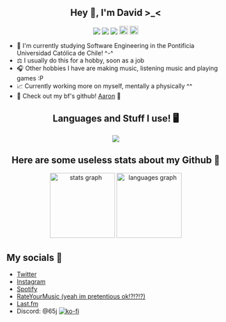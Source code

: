 <h2 align=center>Hey 👋, I'm David >_<</h2>
<div align="center">
  <img src="https://img.shields.io/badge/Age-19-23ba71"/>  
  <img src="https://img.shields.io/badge/Live%20In-Chile-eb152d"/>  
  <img src="https://img.shields.io/badge/they-them-blue"/>  
  <img src="https://raw.githubusercontent.com/joypixels/pride-emoji-flags/master/svg/nonbinary-flag.svg" height="20"/>  
  <img src="https://raw.githubusercontent.com/joypixels/pride-emoji-flags/master/svg/pansexual-flag.svg" height="20"/>  
</div>

- 📝 I'm currently studying Software Engineering in the Pontificia Universidad Católica de Chile! ^-^
- ⚖️ I usually do this for a hobby, soon as a job
- 🎧 Other hobbies I have are making music, listening music and playing games :P
- 📈 Currently working more on myself, mentally a physically ^^
- 💖 Check out my bf's github! [Aaron](https://github.com/akmav9jse) 💜

<h2 align=center>Languages and Stuff I use! 🖥️</h2>
<div align="center">
  <a href="https://skillicons.dev">
    <img src="https://skillicons.dev/icons?i=ableton,bash,cmake,c,cpp,go,julia,obsidian,ps,pr,py,react,rust,ts,vim"/>
  </a>
</div>

<h2 align=center>Here are some useless stats about my Github 🎈</h2>
<div align="center">
  <img src="https://github-readme-stats.vercel.app/api?username=d4vid-vl&hide_title=false&rank_icon=github&show_icons=true&include_all_commits=true&count_private=true&disable_animations=false&theme=github_dark_dimmed&locale=en&hide_border=false&order=1" height="150" alt="stats graph"/>
  <img src="https://github-readme-stats.vercel.app/api/top-langs?username=d4vid-vl&locale=en&hide_title=false&layout=compact&card_width=320&langs_count=5&theme=github_dark_dimmed&hide_border=false&order=2" height="150" alt="languages graph"/>
</div>

## My socials 📱
- [Twitter](https://twitter.com/pauzedemrd)
- [Instagram](https://www.instagram.com/pauzedemrd/)
- [Spotify](https://open.spotify.com/user/3ofjkrqmuc9s0voh8byq8kagr?si=1aca94e18cbd4386)
- [RateYourMusic (yeah im pretentious ok!?!?!?)](https://rateyourmusic.com/~infraser)
- [Last.fm](https://www.last.fm/user/pauzeql)
- Discord: @65j
[![ko-fi](https://ko-fi.com/img/githubbutton_sm.svg)](https://ko-fi.com/C1C5LKK46)
